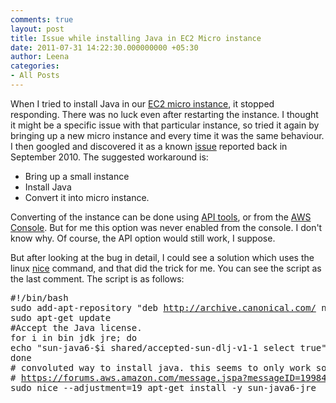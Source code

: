 ```yaml
---
comments: true
layout: post
title: Issue while installing Java in EC2 Micro instance
date: 2011-07-31 14:22:30.000000000 +05:30
author: Leena
categories:
- All Posts
---
```

When I tried to install Java in our <a href="http://aws.amazon.com/ec2/instance-types/">EC2 micro instance</a>, it stopped responding. There was no luck even after restarting the instance. I thought it might be a specific issue with that particular instance, so tried it again by bringing up a new micro instance and every time it was the same behaviour. I then googled and discovered it as a known <a href="https://bugs.launchpad.net/ubuntu/+source/linux/+bug/634487">issue</a> reported back in September 2010. The suggested workaround is:
<ul>
	<li>Bring up a small instance</li>
	<li>Install Java</li>
	<li>Convert it into micro instance.</li>
</ul>
Converting of the instance can be done using <a href="http://aws.amazon.com/developertools/351">API tools</a>, or from the <a href="http://www.kinlane.com/2011/03/easier-scalability-with-aws/">AWS Console</a>. But for me this option was never enabled from the console. I don't know why. Of course, the API option would still work, I suppose.

But after looking at the bug in detail, I could see a solution which uses the linux <a href="http://linux.about.com/library/cmd/blcmdl1_nice.htm">nice</a> command, and that did the trick for me. You can see the script as the last comment. The script is as follows:
<pre class="Bash/shell">
#!/bin/bash
sudo add-apt-repository "deb <a rel="nofollow" href="http://archive.canonical.com/">http://archive.canonical.com/</a> natty partner"
sudo apt-get update
#Accept the Java license.
for i in bin jdk jre; do
echo "sun-java6-$i shared/accepted-sun-dlj-v1-1 select true" | sudo debconf-set-selections
done
# convoluted way to install java. this seems to only work some times! Race condition?
# <a rel="nofollow" href="https://forums.aws.amazon.com/message.jspa?messageID=199841#199841">https://forums.aws.amazon.com/message.jspa?messageID=199841#199841</a>
sudo nice --adjustment=19 apt-get install -y sun-java6-jre
<span style="font-family: monospace;">
</span></pre>
